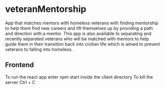 # veteranMentorship
App that matches mentors with homeless veterans with finding mentorship to help them find new careers and lift themselves up by providing a path and direction with a mentor. This app is also available to separating and recently separated veterans who will be matched with mentors to help guide them in their transition back into civilian life which is aimed to prevent veterans to falling into homeless.

## Frontend
To run the react app enter npm start inside the client directory
To kill the server Ctrl + C
